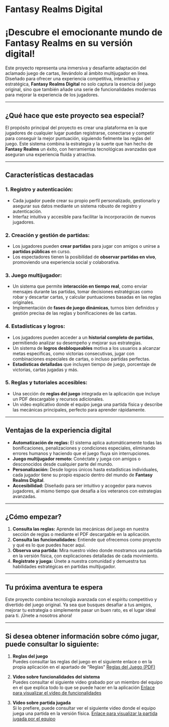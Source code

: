 # **Fantasy Realms Digital**

# ¡Descubre el emocionante mundo de **Fantasy Realms** en su versión digital!

Este proyecto representa una inmersiva y desafiante adaptación del aclamado juego de cartas, llevándolo al ámbito multijugador en línea. Diseñado para ofrecer una experiencia competitiva, interactiva y estratégica, **Fantasy Realms Digital** no solo captura la esencia del juego original, sino que también añade una serie de funcionalidades modernas para mejorar la experiencia de los jugadores.

---

## **¿Qué hace que este proyecto sea especial?**

El propósito principal del proyecto es crear una plataforma en la que jugadores de cualquier lugar puedan registrarse, conectarse y competir para conseguir la mejor puntuación, siguiendo fielmente las reglas del juego. Este sistema combina la estrategia y la suerte que han hecho de **Fantasy Realms** un éxito, con herramientas tecnológicas avanzadas que aseguran una experiencia fluida y atractiva.

---

## **Características destacadas**

### 1. **Registro y autenticación:**
- Cada jugador puede crear su propio perfil personalizado, gestionarlo y asegurar sus datos mediante un sistema robusto de registro y autenticación.
- Interfaz intuitiva y accesible para facilitar la incorporación de nuevos jugadores.

### 2. **Creación y gestión de partidas:**
- Los jugadores pueden **crear partidas** para jugar con amigos o unirse a **partidas públicas** en curso.
- Los espectadores tienen la posibilidad de **observar partidas en vivo**, promoviendo una experiencia social y colaborativa.

### 3. **Juego multijugador:**
- Un sistema que permite **interacción en tiempo real**, como enviar mensajes durante las partidas, tomar decisiones estratégicas como robar y descartar cartas, y calcular puntuaciones basadas en las reglas originales.
- Implementación de **fases de juego dinámicas**, turnos bien definidos y gestión precisa de las reglas y bonificaciones de las cartas.

### 4. **Estadísticas y logros:**
- Los jugadores pueden acceder a un **historial completo de partidas**, permitiendo analizar su desempeño y mejorar sus estrategias.
- Un sistema de **logros desbloqueables** motiva a los usuarios a alcanzar metas específicas, como victorias consecutivas, jugar con combinaciones especiales de cartas, o incluso partidas perfectas.
- **Estadísticas detalladas** que incluyen tiempo de juego, porcentaje de victorias, cartas jugadas y más.

### 5. **Reglas y tutoriales accesibles:**
- Una sección de **reglas del juego** integrada en la aplicación que incluye un PDF descargable y recursos adicionales.
- Un video explicativo donde el equipo juega una partida física y describe las mecánicas principales, perfecto para aprender rápidamente.

---

## **Ventajas de la experiencia digital**

- **Automatización de reglas:** El sistema aplica automáticamente todas las bonificaciones, penalizaciones y condiciones especiales, eliminando errores humanos y haciendo que el juego fluya sin interrupciones.
- **Juego multijugador remoto:** Conéctate y juega con amigos o desconocidos desde cualquier parte del mundo.
- **Personalización:** Desde logros únicos hasta estadísticas individuales, cada jugador tiene su propio espacio dentro del mundo de **Fantasy Realms Digital**.
- **Accesibilidad:** Diseñado para ser intuitivo y acogedor para nuevos jugadores, al mismo tiempo que desafía a los veteranos con estrategias avanzadas.

---

## **¿Cómo empezar?**

1. **Consulta las reglas:** Aprende las mecánicas del juego en nuestra sección de reglas o mediante el PDF descargable en la aplicación.
2. **Consulta las funcionalidades:** Entiende qué ofrecemos como proyecto y qué es lo que puedes hacer aquí.
3. **Observa una partida:** Mira nuestro video donde mostramos una partida en la versión física, con explicaciones detalladas de cada movimiento.
4. **Regístrate y juega:** Únete a nuestra comunidad y demuestra tus habilidades estratégicas en partidas multijugador.

---

## **Tu próxima aventura te espera**

Este proyecto combina tecnología avanzada con el espíritu competitivo y divertido del juego original. Ya sea que busques desafiar a tus amigos, mejorar tu estrategia o simplemente pasar un buen rato, es el lugar ideal para ti. ¡Únete a nosotros ahora!

---

## **Si desea obtener información sobre cómo jugar, puede consultar lo siguiente:**

1. **Reglas del juego**  
   Puedes consultar las reglas del juego en el siguiente enlace o en la propia aplicación en el apartado de "Reglas"
   [Reglas del Juego (PDF)](../../information/rules.pdf)

1. **Video sobre funcionalidades del sistema**  
   Puedes consultar el siguiente video grabado por un miembro del equipo en el que explica todo lo que se puede hacer en la aplicación
   [Enlace para visualizar el video de funcionalidades](https://drive.google.com/drive/folders/13l83rs_7ODAYYnMgho6iNgehaFMg7sLR?usp=drive_link)

3. **Video sobre partida jugada**  
   Si lo prefiere, puede consultar ver el siguiente video donde el equipo juega una partida en la versión física.
   [Enlace para visualizar la partida jugada por el equipo](https://youtu.be/nJwS8-HFg4o?si=wTtp-5bdgQfJ7-PC)
